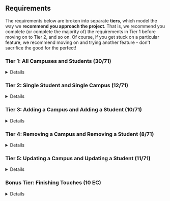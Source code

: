 ## Requirements

The requirements below are broken into separate **tiers**, which model the way we **recommend you approach the project**. That is, we recommend you complete (or complete the majority of) the requirements in Tier 1 before moving on to Tier 2, and so on. Of course, if you get stuck on a particular feature, we recommend moving on and trying another feature - don't sacrifice the good for the perfect!

### Tier 1: All Campuses and Students (30/71)

<details>

#### Frontend

- ['x'] Write a campuses sub-reducer to manage campuses in your Redux store
- ['x'] Write a students sub-reducer to manage students in your Redux store
- ['x'] Write a component to display a list of all campuses (at least their names and images)
- ['x'] Write a component to display a list of all students (at least their names)
- ['x'] Display the all-campuses component when the url matches `/campuses`
- ['x'] Display the all-students component when the url matches `/students`
- ['x'] Add a links to the navbar that can be used to navigate to the all-campuses view and the all-students view

#### Backend

- ['x'] Write a route to serve up all students
- ['x'] Write a route to serve up all campuses

- Write a `campuses` model with the following information:
  - ['x'] name - not empty or null
  - ['x'] imageUrl - with a default value
  - ['x'] address - not empty or null
  - ['x'] description - extremely large text
- Write a `students` model with the following information:
  - ['x'] firstName - not empty or null
  - ['x'] lastName - not empty or null
  - ['x'] email - not empty or null; must be a valid email
  - ['x'] imageUrl - with a default value
  - ['x'] gpa - decimal between 0.0 and 4.0
- ['x'] Students may be associated with at most one campus. Likewise, campuses may be associated with many students

#### Seed

- ['x'] Running the seed file creates campuses and students for demonstration purposes

#### Testing

- [ ] React (AllCampuses): renders "No Campuses" if passed an empty array of campuses
- [ ] React (AllStudents): renders "No Students" if passed an empty array of students
- [ ] Redux (campuses): returns the initial state by default
- [ ] Redux (students): returns the initial state by default
- ['x'] Express: GET /api/students responds with all students
- ['x'] Sequelize (Campus): requires name and address
- ['x'] Sequelize (Student): email must be a valid email
- [ ] Navigation: navbar to navigate to home, campuses, students
- [ ] Seed file: creates exactly one campus that has no students
- [ ] Seed file: creates exactly one student that is not enrolled in a campus

Congrats! You have completed your first vertical slice! Make sure to `commit -m "Feature: Get All Campuses and Students"` before moving on (see RUBRIC.md - points are awarded/deducted for a proper git workflow)!

</details>

### Tier 2: Single Student and Single Campus (12/71)

<details>

#### Frontend

- Write a component to display a single campus with the following information:
  - [ ] The campus's name, image, address and description
  - [ ] A list of the names of all students in that campus (or a helpful message if it doesn't have any students)
- [ ] Display the appropriate campus's info when the url matches `/campuses/:campusId`
- [ ] Clicking on a campus from the all-campuses view should navigate to show that campus in the single-campus view

- Write a component to display a single student with the following information:
  - [ ] The student's full name, email, image, and gpa
  - [ ] The name of their campus (or a helpful message if they don't have one)
- [ ] Display the appropriate student when the url matches `/students/:studentId`
- [ ] Clicking on a student from the all-students view should navigate to show that student in the single-student view

- [ ] Clicking on the name of a student in the single-campus view should navigate to show that student in the single-student view
- [ ] Clicking on the name of a campus in the single-student view should navigate to show that campus in the single-campus view

#### Backend

- [ ] Write a route to serve up a single campus (based on its id), _including that campuses' students_
- [ ] Write a route to serve up a single student (based on their id), _including that student's campus_

Congrats! You have completed your second vertical slice! Make sure to `commit -m "Feature: Get Single Campus and Student"` before moving on (see RUBRIC.md - points are awarded/deducted for a proper git workflow)!

</details>

### Tier 3: Adding a Campus and Adding a Student (10/71)

<details>

#### Frontend

- [ ] Write a component to display a form for adding a new campus that contains inputs for _at least_ the name and address.
- [ ] Display this component EITHER as part of the all-campuses view, or as its own view
- Submitting the form with a valid name/address should:

  - [ ] Make an AJAX request that causes the new campus to be persisted in the database
  - [ ] Add the new campus to the list of campuses without needing to refresh the page

- [ ] Write a component to display a form for adding a new student that contains inputs for _at least_ first name, last name and email
- [ ] Display this component EITHER as part of the all-students view, or as its own view
- Submitting the form with a valid first name/last name/email should:
  - [ ] Make an AJAX request that causes the new student to be persisted in the database
  - [ ] Add the new student to the list of students without needing to refresh the page

#### Backend

- [ ] Write a route to add a new campus
- [ ] Write a route to add a new student

Congrats! You have completed your third vertical slice! Make sure to `commit -m "Feature: Add Campus and Student"` before moving on (see RUBRIC.md - points are awarded/deducted for a proper git workflow)!

</details>

### Tier 4: Removing a Campus and Removing a Student (8/71)

<details>

#### Frontend

- [ ] In the all-campuses view, include an `X` button next to each campus
- Clicking the `X` button should:

  - [ ] Make an AJAX request that causes that campus to be removed from database
  - [ ] Remove the campus from the list of campuses without needing to refresh the page

- [ ] In the all-students view, include an `X` button next to each student
- Clicking the `X` button should:
  - [ ] Make an AJAX request that causes that student to be removed from database
  - [ ] Remove the student from the list of students without needing to refresh the page

#### Backend

- [ ] Write a route to remove a campus (based on its id)
- [ ] Write a route to remove a student (based on their id)

Congrats! You have completed your fourth vertical slice! Make sure to `commit -m "Feature: Remove Campus and Student"` before moving on (see RUBRIC.md - points are awarded/deducted for a proper git workflow)!

</details>

### Tier 5: Updating a Campus and Updating a Student (11/71)

<details>

#### Frontend

- [ ] Write a component to display a form updating _at least_ a campus's name and address
- [ ] Display this component EITHER as part of the single-campus view, or as its own view
- Submitting the form with valid data should:
  - [ ] Make an AJAX request that causes that campus to be updated in the database
  - [ ] Update the campus in the current view without needing to refresh the page
- [ ] In the single-campus view, display an `Unregister` button next to each of its students, which removes the student from the campus (in the database as well as this view); hint: the student is still in the database but is no longer associated with the campus

- [ ] Write a component to display a form updating _at least_ a student's first and last names, and email
- [ ] Display this component EITHER as part of the single-student view, or as its own view
- Submitting the form with valid data should:
  - [ ] Make an AJAX request that causes that student to be updated in the database
  - [ ] Update the student in the current view without needing to refresh the page

#### Backend

- [ ] Write a route to update an existing campus
- [ ] Write a route to update an existing student

</details>

### Bonus Tier: Finishing Touches (10 EC)

<details>

- Finishing Touches
  - [ ] If a user attempts to add a new student or campus without a required field, a helpful message should be displayed
  - [ ] If a user attempts to access a page that doesn't exist (ex. `/cafeteria`), a helpful "not found" message should be displayed
  - [ ] If a user attempts to view a student/campus that doesn't exist, a helpful message should be displayed
  - [ ] Whenever a component needs to wait for data to load from the server, a "loading" message should be displayed until the data is available
  - [ ] Overall, the app is spectacularly styled and visually stunning
- Ordering
  - [ ] Create option for students to be ordered based on GPA on all-students view
  - [ ] Create option for campuses to be ordered alphabetically on all-campuses view
- Filtering
  - [ ] Create a filter on all-students view to only show students who are not registered to a campus
  - [ ] Create a filter on the all-campuses view to only show campuses that do not have any registered students
- Seed
  - [ ] Seed 100+ students and 100+ campuses

</details>

